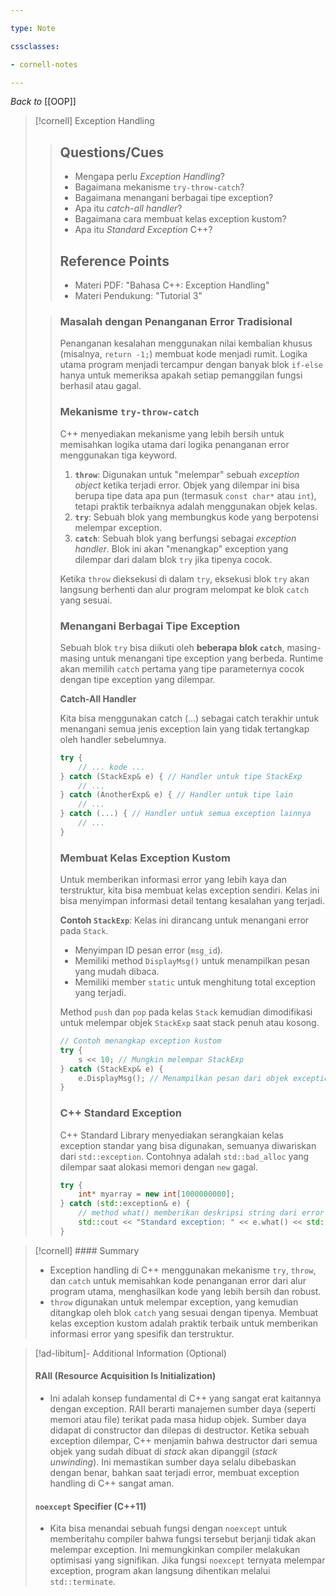 ```yaml
---

type: Note

cssclasses:

- cornell-notes

---
```


_Back to_ [[OOP]]

> [!cornell] Exception Handling
> 
> > ## Questions/Cues
> > 
> > - Mengapa perlu _Exception Handling_?
> > - Bagaimana mekanisme `try-throw-catch`?
> > - Bagaimana menangani berbagai tipe exception?
> > - Apa itu _catch-all handler_?
> > - Bagaimana cara membuat kelas exception kustom?
> > - Apa itu _Standard Exception_ C++?
> > 
> > ## Reference Points
> > 
> > - Materi PDF: "Bahasa C++: Exception Handling"
> > - Materi Pendukung: "Tutorial 3"
>
> > ### Masalah dengan Penanganan Error Tradisional
> > 
> > Penanganan kesalahan menggunakan nilai kembalian khusus (misalnya, `return -1;`) membuat kode menjadi rumit. Logika utama program menjadi tercampur dengan banyak blok `if-else` hanya untuk memeriksa apakah setiap pemanggilan fungsi berhasil atau gagal.
> > 
> > ### Mekanisme `try-throw-catch`
> > 
> > C++ menyediakan mekanisme yang lebih bersih untuk memisahkan logika utama dari logika penanganan error menggunakan tiga keyword.
> > 
> > 1. **`throw`**: Digunakan untuk "melempar" sebuah _exception object_ ketika terjadi error. Objek yang dilempar ini bisa berupa tipe data apa pun (termasuk `const char*` atau `int`), tetapi praktik terbaiknya adalah menggunakan objek kelas.
> > 2. **`try`**: Sebuah blok yang membungkus kode yang berpotensi melempar exception.
> > 3. **`catch`**: Sebuah blok yang berfungsi sebagai _exception handler_. Blok ini akan "menangkap" exception yang dilempar dari dalam blok `try` jika tipenya cocok.
> > 
> > Ketika `throw` dieksekusi di dalam `try`, eksekusi blok `try` akan langsung berhenti dan alur program melompat ke blok `catch` yang sesuai.
> > 
> > ### Menangani Berbagai Tipe Exception
> > 
> > Sebuah blok `try` bisa diikuti oleh **beberapa blok `catch`**, masing-masing untuk menangani tipe exception yang berbeda. Runtime akan memilih `catch` pertama yang tipe parameternya cocok dengan tipe exception yang dilempar.
> > 
> > **Catch-All Handler**
> > 
> > Kita bisa menggunakan catch (...) sebagai catch terakhir untuk menangani semua jenis exception lain yang tidak tertangkap oleh handler sebelumnya.
> > 
> > 
> > ```cpp
> > try {
> >     // ... kode ...
> > } catch (StackExp& e) { // Handler untuk tipe StackExp
> >     // ...
> > } catch (AnotherExp& e) { // Handler untuk tipe lain
> >     // ...
> > } catch (...) { // Handler untuk semua exception lainnya
> >     // ...
> > }
> > ```
> > 
> > ### Membuat Kelas Exception Kustom
> > 
> > Untuk memberikan informasi error yang lebih kaya dan terstruktur, kita bisa membuat kelas exception sendiri. Kelas ini bisa menyimpan informasi detail tentang kesalahan yang terjadi.
> > 
> > **Contoh `StackExp`**: Kelas ini dirancang untuk menangani error pada `Stack`.
> > 
> > - Menyimpan ID pesan error (`msg_id`).
> > - Memiliki method `DisplayMsg()` untuk menampilkan pesan yang mudah dibaca.
> > - Memiliki member `static` untuk menghitung total exception yang terjadi.
> > 
> > Method `push` dan `pop` pada kelas `Stack` kemudian dimodifikasi untuk melempar objek `StackExp` saat stack penuh atau kosong.
> > 
> > 
> > ```cpp
> > // Contoh menangkap exception kustom
> > try {
> >     s << 10; // Mungkin melempar StackExp
> > } catch (StackExp& e) {
> >     e.DisplayMsg(); // Menampilkan pesan dari objek exception
> > }
> > ```
> > 
> > ### C++ Standard Exception
> > 
> > C++ Standard Library menyediakan serangkaian kelas exception standar yang bisa digunakan, semuanya diwariskan dari `std::exception`. Contohnya adalah `std::bad_alloc` yang dilempar saat alokasi memori dengan `new` gagal.
> > 
> > 
> > ```cpp
> > try {
> >     int* myarray = new int[1000000000];
> > } catch (std::exception& e) {
> >     // method what() memberikan deskripsi string dari error
> >     std::cout << "Standard exception: " << e.what() << std::endl;
> > }
> > ```

> [!cornell] #### Summary
> 
> - Exception handling di C++ menggunakan mekanisme `try`, `throw`, dan `catch` untuk memisahkan kode penanganan error dari alur program utama, menghasilkan kode yang lebih bersih dan robust.
> - `throw` digunakan untuk melempar exception, yang kemudian ditangkap oleh blok `catch` yang sesuai dengan tipenya. Membuat kelas exception kustom adalah praktik terbaik untuk memberikan informasi error yang spesifik dan terstruktur.

> [!ad-libitum]- Additional Information (Optional)
> 
> #### RAII (Resource Acquisition Is Initialization)
> 
> - Ini adalah konsep fundamental di C++ yang sangat erat kaitannya dengan exception. RAII berarti manajemen sumber daya (seperti memori atau file) terikat pada masa hidup objek. Sumber daya didapat di constructor dan dilepas di destructor. Ketika sebuah exception dilempar, C++ menjamin bahwa destructor dari semua objek yang sudah dibuat di _stack_ akan dipanggil (_stack unwinding_). Ini memastikan sumber daya selalu dibebaskan dengan benar, bahkan saat terjadi error, membuat exception handling di C++ sangat aman.
> 
> #### `noexcept` Specifier (C++11)
> 
> - Kita bisa menandai sebuah fungsi dengan `noexcept` untuk memberitahu compiler bahwa fungsi tersebut berjanji tidak akan melempar exception. Ini memungkinkan compiler melakukan optimisasi yang signifikan. Jika fungsi `noexcept` ternyata melempar exception, program akan langsung dihentikan melalui `std::terminate`.